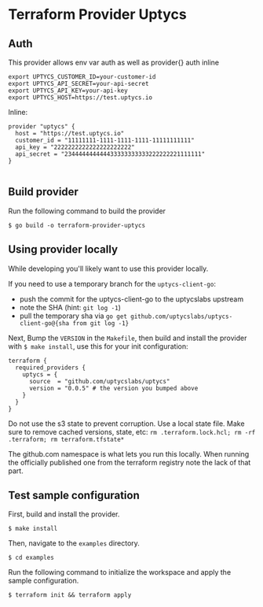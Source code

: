 # Terraform Provider Uptycs

## Auth ##

This provider allows env var auth as well as provider{} auth inline

```
export UPTYCS_CUSTOMER_ID=your-customer-id
export UPTYCS_API_SECRET=your-api-secret
export UPTYCS_API_KEY=your-api-key
export UPTYCS_HOST=https://test.uptycs.io
```

Inline:

```
provider "uptycs" {
  host = "https://test.uptycs.io"
  customer_id = "11111111-1111-1111-1111-11111111111"
  api_key = "2222222222222222222222"
  api_secret = "234444444444433333333333222222221111111"
}


```

## Build provider

Run the following command to build the provider

```shell
$ go build -o terraform-provider-uptycs
```

## Using provider locally

While developing you'll likely want to use this provider locally.

If you need to use a temporary branch for the `uptycs-client-go`:

 * push the commit for the uptycs-client-go to the uptycslabs upstream
 * note the SHA (hint: `git log -1`)
 * pull the temporary sha via `go get github.com/uptycslabs/uptycs-client-go@{sha from git log -1}`


Next, Bump the `VERSION` in the `Makefile`, then build and install the provider with `$ make install`, use this for your init configuration:

```
terraform {
  required_providers {
    uptycs = {
      source  = "github.com/uptycslabs/uptycs"
      version = "0.0.5" # the version you bumped above
    }
  }
}
```

Do not use the s3 state to prevent corruption. Use a local state file.
Make sure to remove cached versions, state, etc: `rm .terraform.lock.hcl; rm -rf .terraform; rm terraform.tfstate*`

The github.com namespace is what lets you run this locally. When running the officially published one from the terraform registry note the lack of that part.

## Test sample configuration

First, build and install the provider.

```shell
$ make install
```

Then, navigate to the `examples` directory.

```shell
$ cd examples
```

Run the following command to initialize the workspace and apply the sample configuration.

```shell
$ terraform init && terraform apply
```
